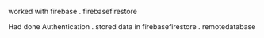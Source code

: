 worked with firebase . firebasefirestore 

Had done Authentication . stored data in firebasefirestore . remotedatabase
